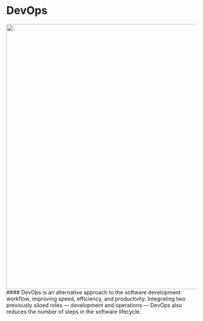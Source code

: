 # DevOps
 
 <img src="https://www.mobilise.cloud/wp-content/uploads/2019/12/what-is-devsecops.png" width="700">
 #### DevOps is an alternative approach to the software development workflow, improving speed, efficiency, and productivity. Integrating two previously siloed roles — development and operations — DevOps also reduces the number of steps in the software lifecycle.
 
 
 
 